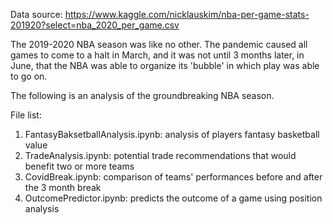 Data source: https://www.kaggle.com/nicklauskim/nba-per-game-stats-201920?select=nba_2020_per_game.csv

The 2019-2020 NBA season was like no other. The pandemic caused all games to come to a halt in March, 
and it was not until 3 months later, in June, that the NBA was able to organize its 'bubble' in which
play was able to go on.

The following is an analysis of the groundbreaking NBA season.

File list:
1. FantasyBaksetballAnalysis.ipynb: analysis of players fantasy basketball value
2. TradeAnalysis.ipynb: potential trade recommendations that would benefit two or more teams
3. CovidBreak.ipynb: comparison of teams' performances before and after the 3 month break
4. OutcomePredictor.ipynb: predicts the outcome of a game using position analysis
